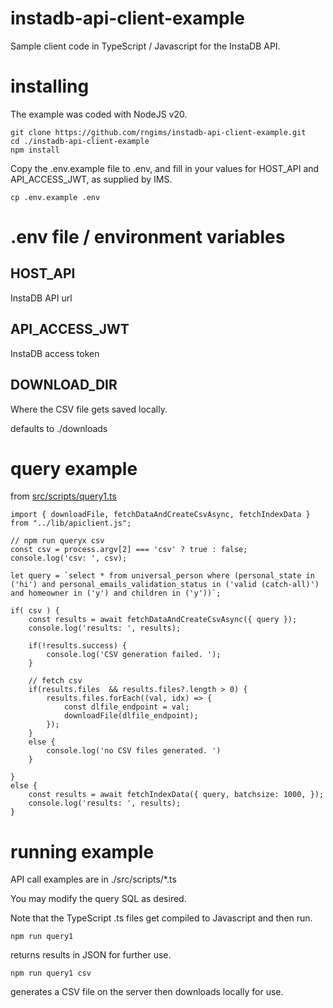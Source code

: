 
# instadb-api-client-example

Sample client code in TypeScript / Javascript for the InstaDB API.

# installing 

The example was coded with NodeJS v20.

```
git clone https://github.com/rngims/instadb-api-client-example.git
cd ./instadb-api-client-example
npm install
```

Copy the .env.example file to .env, and fill in your values for HOST_API and API_ACCESS_JWT, 
as supplied by IMS.

`cp .env.example .env`

# .env file /  environment variables

## HOST_API

InstaDB API url

## API_ACCESS_JWT

InstaDB access token

## DOWNLOAD_DIR

Where the CSV file gets saved locally. 

defaults to ./downloads

# query example

from [src/scripts/query1.ts](./src/scripts/query1.ts)

```
import { downloadFile, fetchDataAndCreateCsvAsync, fetchIndexData } from "../lib/apiclient.js";

// npm run queryx csv
const csv = process.argv[2] === 'csv' ? true : false;
console.log('csv: ', csv);

let query = `select * from universal_person where (personal_state in ('hi') and personal_emails_validation_status in ('valid (catch-all)') and homeowner in ('y') and children in ('y'))`;

if( csv ) {
	const results = await fetchDataAndCreateCsvAsync({ query });
	console.log('results: ', results);

	if(!results.success) {
		console.log('CSV generation failed. ');
	}

	// fetch csv
	if(results.files  && results.files?.length > 0) {
		results.files.forEach((val, idx) => {
			const dlfile_endpoint = val;
			downloadFile(dlfile_endpoint);
		});
	}
	else {
		console.log('no CSV files generated. ')
	}

}
else {
	const results = await fetchIndexData({ query, batchsize: 1000, });
	console.log('results: ', results);
}
```

# running example

API call examples are in ./src/scripts/*.ts

You may modify the query SQL as desired. 

Note that the TypeScript .ts files get compiled to Javascript and then run. 

`npm run query1`

returns results in JSON for further use. 

`npm run query1 csv`

generates a CSV file on the server then downloads locally for use. 

